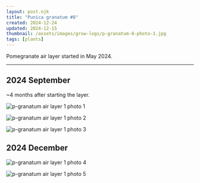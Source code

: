 ```yaml
---
layout: post.njk
title: "Punica granatum #8"
created: 2024-12-24
updated: 2024-12-15
thumbnail: /assets/images/grow-logs/p-granatum-8-photo-1.jpg
tags: [plants]
---
```



Pomegranate air layer started in May 2024.

---

## 2024 September

~4 months after starting the layer.

![p-granatum air layer 1 photo 1](/assets/images/grow-logs/p-granatum-8-photo-1.jpg)

![p-granatum air layer 1 photo 2](/assets/images/grow-logs/p-granatum-8-photo-2.jpg)

![p-granatum air layer 1 photo 3](/assets/images/grow-logs/p-granatum-8-photo-3.jpg)

## 2024 December

![p-granatum air layer 1 photo 4](/assets/images/grow-logs/p-granatum-8-photo-4.jpg)

![p-granatum air layer 1 photo 5](/assets/images/grow-logs/p-granatum-8-photo-5.jpg)